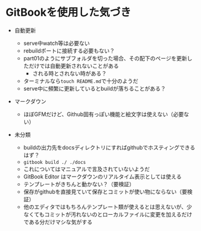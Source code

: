 # GitBookを使用した気づき

* 自動更新

  * serve中watch等は必要ない
  * rebuildポートに接続する必要もない？
  * part01のようにサブフォルダを切った場合、その配下のページを更新しただけでは自動更新されないことがある
    * される時とされない時がある？
  * ターミナルなら`touch README.md`で十分のようだ
  * serve中に頻繁に更新しているとbuildが落ちることがある？

* マークダウン

  * ほぼGFMだけど、Github固有っぽい機能と絵文字は使えない（必要ない）

* 未分類

  * buildの出力先をdocsディレクトリにすればgithubでホスティングできるはず？
  * `gitbook build ./ ./docs` 
  * これについてはマニュアルで言及されていないようだ
  * GitBook Editor はマークダウンのリアルタイム表示としては使える
  * テンプレートがきちんと動かない？（要検証）
  * 保存がgithubを直接見ていて保存とコミットが使い物にならない（要検証）
  * 他のエディタではもちろんテンプレート類が使えるとは思えないが、少なくてもコミットが汚れないのとローカルファイルに変更を加えるだけである分だけマシな気がする
  

